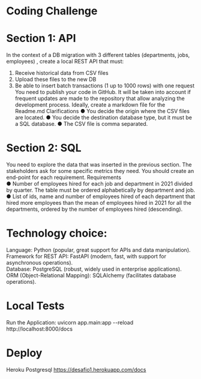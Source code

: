 # Coding Challenge
# Section 1: API
In the context of a DB migration with 3 different tables (departments, jobs, employees) , create
a local REST API that must:
1. Receive historical data from CSV files
2. Upload these files to the new DB
3. Be able to insert batch transactions (1 up to 1000 rows) with one request
You need to publish your code in GitHub. It will be taken into account if frequent updates are
made to the repository that allow analyzing the development process. Ideally, create a
markdown file for the Readme.md
Clarifications
● You decide the origin where the CSV files are located.
● You decide the destination database type, but it must be a SQL database.
● The CSV file is comma separated.

# Section 2: SQL
You need to explore the data that was inserted in the previous section. The stakeholders ask
for some specific metrics they need. You should create an end-point for each requirement.
Requirements  <br>
● Number of employees hired for each job and department in 2021 divided by quarter. The
table must be ordered alphabetically by department and job. <br>
● List of ids, name and number of employees hired of each department that hired more
employees than the mean of employees hired in 2021 for all the departments, ordered
by the number of employees hired (descending). <br>

# Technology choice:
Language: Python (popular, great support for APIs and data manipulation). <br>
Framework for REST API: FastAPI (modern, fast, with support for asynchronous operations).  <br>
Database: PostgreSQL (robust, widely used in enterprise applications). <br>
ORM (Object-Relational Mapping): SQLAlchemy (facilitates database operations). <br>

# Local Tests
Run the Application: uvicorn app.main:app --reload <br>
http://localhost:8000/docs

# Deploy
Heroku Postgresql
https://desafio1.herokuapp.com/docs <br>
